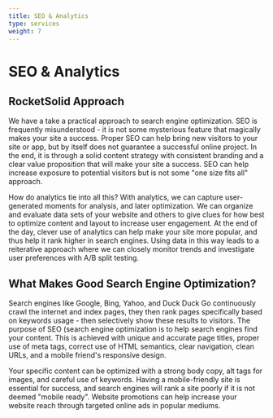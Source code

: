 ```yaml
---
title: SEO & Analytics
type: services
weight: 7
---
```


# SEO & Analytics

## RocketSolid Approach

We have a take a practical approach to search engine optimization. SEO is frequently misunderstood - it is not some mysterious feature that magically makes your site a success. Proper SEO can help bring new visitors to your site or app, but by itself does not guarantee a successful online project. In the end, it is through a solid content strategy with consistent branding and a clear value proposition that will make your site a success. SEO can help increase exposure to potential visitors but is not some "one size fits all" approach.

How do analytics tie into all this? With analytics, we can capture user-generated moments for analysis, and later optimization. We can organize and evaluate data sets of your website and others to give clues for how best to optimize content and layout to increase user engagement. At the end of the day, clever use of analytics can help make your site more popular, and thus help it rank higher in search engines. Using data in this way leads to a reiterative approach where we can closely monitor trends and investigate user preferences with A/B split testing.

## What Makes Good Search Engine Optimization?

Search engines like Google, Bing, Yahoo, and Duck Duck Go continuously crawl the internet and index pages, they then rank pages specifically based on keywords usage - then selectively show these results to visitors. The purpose of SEO (search engine optimization is to help search engines find your content. This is achieved with unique and accurate page titles, proper use of meta tags, correct use of HTML semantics, clear navigation, clean URLs, and a mobile friend's responsive design.

Your specific content can be optimized with a strong body copy, alt tags for images, and careful use of keywords. Having a mobile-friendly site is essential for success, and search engines will rank a site poorly if it is not deemed "mobile ready". Website promotions can help increase your website reach through targeted online ads in popular mediums.
